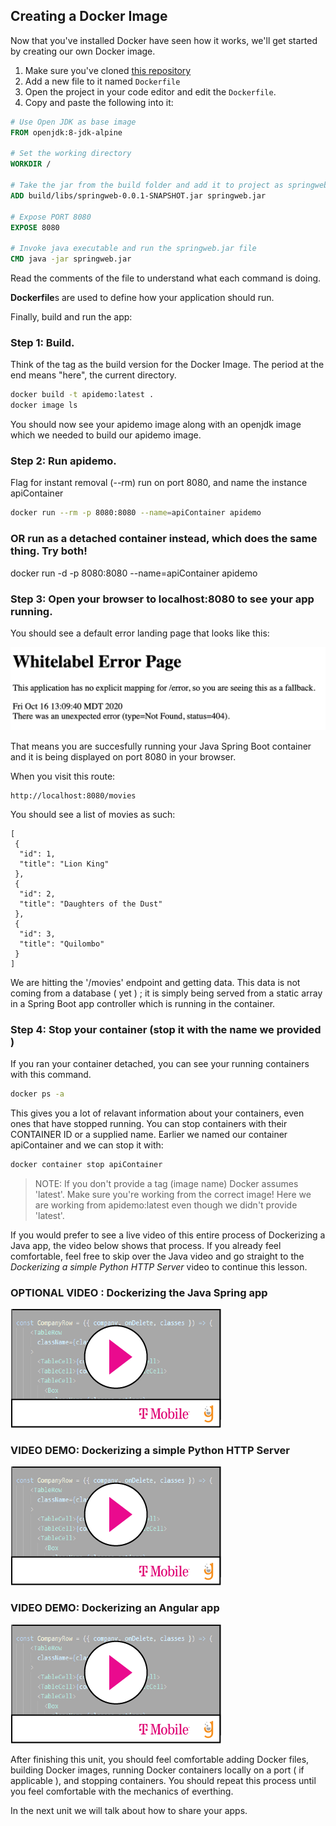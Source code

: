 ## Creating a Docker Image

Now that you've installed Docker have seen how it works, we'll get started by creating our own Docker image.

1. Make sure you've cloned [this repository](https://gitlab.com/nmuta-jones-tmo/heroku-spring)
2. Add a new file to it named `Dockerfile`
3. Open the project in your code editor and edit the `Dockerfile`.
4. Copy and paste the following into it:

```Dockerfile
# Use Open JDK as base image
FROM openjdk:8-jdk-alpine

# Set the working directory
WORKDIR /

# Take the jar from the build folder and add it to project as springweb.jar
ADD build/libs/springweb-0.0.1-SNAPSHOT.jar springweb.jar

# Expose PORT 8080
EXPOSE 8080

# Invoke java executable and run the springweb.jar file
CMD java -jar springweb.jar
```

Read the comments of the file to understand what each command is doing. 

**Dockerfile**s are used to define how your application should run.  

Finally, build and run the app: 


### Step 1: Build. 
Think of the tag as the build version for the Docker Image. 
The period at the end means "here", the current directory.
```bash
docker build -t apidemo:latest .
docker image ls
```
You should now see your apidemo image along with an openjdk image which we needed to build our apidemo image.

### Step 2: Run apidemo. 
Flag for instant removal (--rm) run on port 8080, and name the instance apiContainer 
```bash
docker run --rm -p 8080:8080 --name=apiContainer apidemo
```

### OR run as a detached container instead, which does the same thing. Try both!
docker run -d -p 8080:8080 --name=apiContainer apidemo

### Step 3: Open your browser to localhost:8080 to see your app running.
You should see a default error landing page that looks like this: 


![](springLanding.png)

 

That means you are succesfully running your Java Spring Boot container and it is being displayed on port 8080 in your browser. 

When you visit this route: 
```
http://localhost:8080/movies
```
 

You should see a list of movies as such: 
```
[
 {
  "id": 1,
  "title": "Lion King"
 },
 {
  "id": 2,
  "title": "Daughters of the Dust"
 },
 {
  "id": 3,
  "title": "Quilombo"
 }
]
```

We are hitting the '/movies' endpoint and getting data. This data is not coming from a database ( yet ) ; it is simply being served from a static array in a Spring Boot app controller which is running in the container.  


 
### Step 4: Stop your container (stop it with the name we provided ) 

If you ran your container detached, you can see your running containers with this command. 
```bash
docker ps -a
```
This gives you a lot of relavant information about your containers, even ones that have stopped running. You can stop containers with their CONTAINER ID or a supplied name. Earlier we named our container apiContainer and we can stop it with:
```bash
docker container stop apiContainer
```

> NOTE: If you don't provide a tag (image name) Docker assumes 'latest'. Make sure you're working from the correct image! Here we are working from apidemo:latest even though we didn't provide 'latest'.

If you would prefer to see a live video of this entire process of Dockerizing a Java app, the video below shows that process. If you already feel comfortable, feel free to skip over the Java video and go straight to the *Dockerizing a simple Python HTTP Server* video to continue this lesson. 


### OPTIONAL VIDEO : Dockerizing the Java Spring app 
[![](video-player.png)](https://drive.google.com/file/d/15GY-d7sVbpwxGufHigxAxy5BMVzEyMoX/view) 



### VIDEO DEMO: Dockerizing a simple Python HTTP Server
[![](video-player.png)](https://drive.google.com/file/d/1uGwCTZZ8hdpNxHjk8YLC3Bu6nR1Ad9Mg/view?usp=sharing) 


### VIDEO DEMO: Dockerizing an Angular app 
[![](video-player.png)](https://drive.google.com/file/d/1pkk6z-WucD8Hqa3OfiqLjtmr1uKhOGuu/view) 








After finishing this unit, you should feel comfortable adding Docker files, building Docker images, running Docker containers locally on a port ( if applicable ), and stopping containers. You should repeat this process until you feel comfortable with the mechanics of everthing. 


In the next unit we will talk about how to share your apps.


